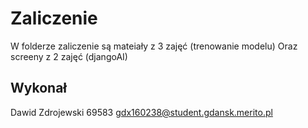 # Zaliczenie 
W folderze zaliczenie są mateiały z 3 zajęć (trenowanie modelu)
Oraz screeny z 2 zajęć (djangoAI)

## Wykonał
Dawid Zdrojewski 69583
gdx160238@student.gdansk.merito.pl